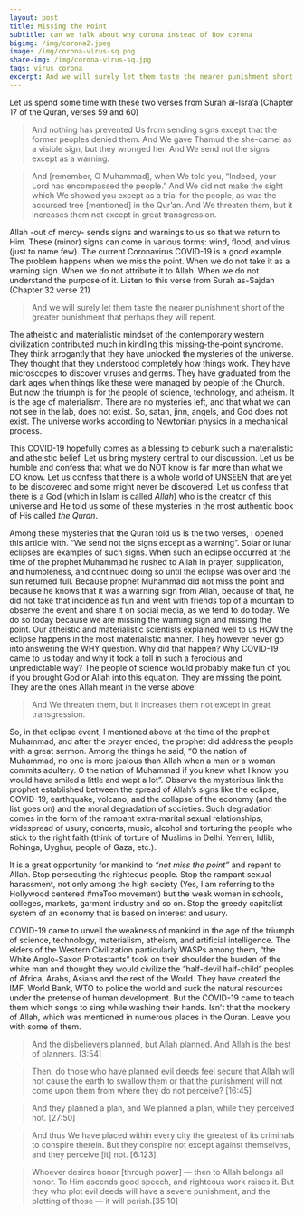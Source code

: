 ```yaml
---
layout: post
title: Missing the Point
subtitle: can we talk about why corona instead of how corona
bigimg: /img/corona2.jpeg
image: /img/corona-virus-sq.png
share-img: /img/corona-virus-sq.jpg
tags: virus corona 
excerpt: And we will surely let them taste the nearer punishment short of the greater punishment that perhaps they will repent.
---
```


Let us spend some time with these two verses from Surah al-Isra’a (Chapter 17 of the Quran, verses 59 and 60)

>And nothing has prevented Us from sending signs except that the former peoples denied them. And We gave Thamud the she-camel as a visible sign, but they wronged her. And We send not the signs except as a warning.

>And [remember, O Muhammad], when We told you, “Indeed, your Lord has encompassed the people.” And We did not make the sight which We showed you except as a trial for the people, as was the accursed tree [mentioned] in the Qur’an. And We threaten them, but it increases them not except in great transgression.

Allah -out of mercy- sends signs and warnings to us so that we return to Him. These (minor) signs can come in various forms: wind, flood, and virus (just to name few). The current Coronavirus COVID-19 is a good example. The problem happens when we miss the point. When we do not take it as a warning sign. When we do not attribute it to Allah. When we do not understand the purpose of it.
Listen to this verse from Surah as-Sajdah (Chapter 32 verse 21)

>And we will surely let them taste the nearer punishment short of the greater punishment that perhaps they will repent.

The atheistic and materialistic mindset of the contemporary western civilization contributed much in kindling this missing-the-point syndrome. They think arrogantly that they have unlocked the mysteries of the universe. They thought that they understood completely how things work. They have microscopes to discover viruses and germs. They have graduated from the dark ages when things like these were managed by people of the Church. But now the triumph is for the people of science, technology, and atheism. It is the age of materialism. There are no mysteries left, and that what we can not see in the lab, does not exist. So, satan, jinn, angels, and God does not exist. The universe works according to Newtonian physics in a mechanical process.

This COVID-19 hopefully comes as a blessing to debunk such a materialistic and atheistic belief. Let us bring mystery central to our discussion. Let us be humble and confess that what we do NOT know is far more than what we DO know. Let us confess that there is a whole world of UNSEEN that are yet to be discovered and some might never be discovered. Let us confess that there is a God (which in Islam is called *Allah*) who is the creator of this universe and He told us some of these mysteries in the most authentic book of His called *the Quran*.

Among these mysteries that the Quran told us is the two verses, I opened this article with. “We send not the signs except as a warning”. Solar or lunar eclipses are examples of such signs. When such an eclipse occurred at the time of the prophet Muhammad he rushed to Allah in prayer, supplication, and humbleness, and continued doing so until the eclipse was over and the sun returned full. Because prophet Muhammad did not miss the point and because he knows that it was a warning sign from Allah, because of that, he did not take that incidence as fun and went with friends top of a mountain to observe the event and share it on social media, as we tend to do today. We do so today because we are missing the warning sign and missing the point. Our atheistic and materialistic scientists explained well to us HOW the eclipse happens in the most materialistic manner. They however never go into answering the WHY question. Why did that happen? Why COVID-19 came to us today and why it took a toll in such a ferocious and unpredictable way? The people of science would probably make fun of you if you brought God or Allah into this equation. They are missing the point. They are the ones Allah meant in the verse above:

>And We threaten them, but it increases them not except in great transgression.

So, in that eclipse event, I mentioned above at the time of the prophet Muhammad, and after the prayer ended, the prophet did address the people with a great sermon. Among the things he said, “O the nation of Muhammad, no one is more jealous than Allah when a man or a woman commits adultery. O the nation of Muhammad if you knew what I know you would have smiled a little and wept a lot”. Observe the mysterious link the prophet established between the spread of Allah’s signs like the eclipse, COVID-19, earthquake, volcano, and the collapse of the economy (and the list goes on) and the moral degradation of societies. Such degradation comes in the form of the rampant extra-marital sexual relationships, widespread of usury, concerts, music, alcohol and torturing the people who stick to the right faith (think of torture of Muslims in Delhi, Yemen, Idlib, Rohinga, Uyghur, people of Gaza, etc.).

It is a great opportunity for mankind to *“not miss the point”* and repent to Allah. Stop persecuting the righteous people. Stop the rampant sexual harassment, not only among the high society (Yes, I am referring to the Hollywood centered #meToo movement) but the weak women in schools, colleges, markets, garment industry and so on. Stop the greedy capitalist system of an economy that is based on interest and usury.

COVID-19 came to unveil the weakness of mankind in the age of the triumph of science, technology, materialism, atheism, and artificial intelligence. The elders of the Western Civilization particularly WASPs among them, “the White Anglo-Saxon Protestants” took on their shoulder the burden of the white man and thought they would civilize the “half-devil half-child” peoples of Africa, Arabs, Asians and the rest of the World. They have created the IMF, World Bank, WTO to police the world and suck the natural resources under the pretense of human development. But the COVID-19 came to teach them which songs to sing while washing their hands. Isn’t that the mockery of Allah, which was mentioned in numerous places in the Quran. Leave you with some of them.

>And the disbelievers planned, but Allah planned. And Allah is the best of planners. [3:54]

>Then, do those who have planned evil deeds feel secure that Allah will not cause the earth to swallow them or that the punishment will not come upon them from where they do not perceive? [16:45]

>And they planned a plan, and We planned a plan, while they perceived not. [27:50]

>And thus We have placed within every city the greatest of its criminals to conspire therein. But they conspire not except against themselves, and they perceive [it] not. [6:123]

>Whoever desires honor [through power] — then to Allah belongs all honor. To Him ascends good speech, and righteous work raises it. But they who plot evil deeds will have a severe punishment, and the plotting of those — it will perish.[35:10]